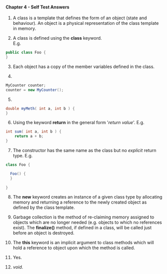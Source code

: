 #### Chapter 4 - Self Test Answers

1) A class is a template that defines the form of an object (state and behaviour). An object is a physical representation of the class template in memory.

2) A class is defined using the **class** keyword.  
E.g.

```java
public class Foo {
}
```

3) Each object has a copy of the member variables defined in the class.

4)

```java
MyCounter counter;
counter = new MyCounter();
```

5)

```java
double myMeth( int a, int b ) {
}
```

6) Using the keyword **return** in the general form '_return value_'.
E.g.

```java
int sum( int a, int b ) {
	return a + b;
}
```

7) The constructor has the same name as the class but no _explicit_ return type.
E.g.

```java
class Foo {

  Foo() {
  }
  
}
```

8) The **new** keyword creates an instance of a given class type by allocating memory and returning a reference to the newly created object as defined by the class template.

9) Garbage collection is the method of re-claiming memory assigned to objects which are no longer needed (e.g. objects to which no references exist). The **finalize()** method, if defined in a class, will be called just before an object is destroyed.

10) The **this** keyword is an implicit argument to class methods which will hold a reference to object upon which the method is called.

11) Yes. 

12) _void_.   